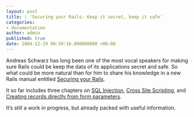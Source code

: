 ```yaml
---
layout: post
title: ! 'Securing your Rails: Keep it secret, keep it safe'
categories:
- documentation
author: admin
published: true
date: 2004-12-29 00:59:16.000000000 +00:00
---
```

<p>Andreas Schwarz has long been one of the most vocal speakers for making sure Rails could be keep the data of its applications secret and safe. So what could be more natural than for him to share his knowledge in a new Rails manual entitled <a href="http://manuals.rubyonrails.com/read/book/8">Securing your Rails</a>.</p>
<p>It so far includes three chapters on <a href="http://manuals.rubyonrails.com/read/chapter/43"><span class="caps">SQL</span> Injection</a>, <a href="http://manuals.rubyonrails.com/read/chapter/44">Cross Site Scripting</a>, and <a href="http://manuals.rubyonrails.com/read/chapter/47">Creating records directly from form parameters</a>.</p>
<p>It&#8217;s still a work in progress, but already packed with useful information.</p>